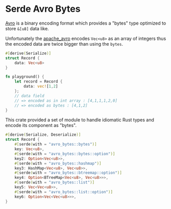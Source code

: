 # Serde Avro Bytes

[Avro](https://avro.apache.org/docs/1.11.1/specification/) is a binary encoding format which provides a "bytes" type optimized
to store `&[u8]` data like.

Unfortunately the [apache_avro](https://docs.rs/apache-avro/latest/apache_avro/) encodes `Vec<u8>` as an array of integers
thus the encoded data are twice bigger than using the `bytes`.

```rust
#[derive(Serialize)]
struct Record {
    data: Vec<u8>
}

fn playground() {
    let record = Record {
        data: vec![1,2]
    };
    // data field
    // => encoded as in int array : [4,1,1,1,2,0]
    // => encoded as bytes : [4,1,2]
}   
```

This crate provided a set of module to handle idiomatic Rust types and
encode its component as "bytes".

```rust
#[derive(Serialize, Deserialize)]
struct Record {
    #[serde(with = "avro_bytes::bytes")]
    key: Vec<u8>,
    #[serde(with = "avro_bytes::bytes::option")]
    key2: Option<Vec<u8>>,
    #[serde(with = "avro_bytes::hashmap")]
    key3: HashMap<Vec<u8>, Vec<u8>>,
    #[serde(with = "avro_bytes::btreemap::option")]
    key4: Option<BTreeMap<Vec<u8>, Vec<u8>>>,
    #[serde(with = "avro_bytes::list")]
    key5: Vec<Vec<u8>>,
    #[serde(with = "avro_bytes::list::option")]
    key6: Option<Vec<Vec<u8>>>,
}
```

